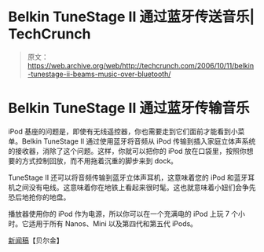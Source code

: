# Belkin TuneStage II 通过蓝牙传送音乐| TechCrunch

> 原文：<https://web.archive.org/web/http://techcrunch.com/2006/10/11/belkin-tunestage-ii-beams-music-over-bluetooth/>

# Belkin TuneStage II 通过蓝牙传输音乐

iPod 基座的问题是，即使有无线遥控器，你也需要走到它们面前才能看到小菜单。Belkin TuneStage II 通过使用蓝牙将音频从 iPod 传输到插入家庭立体声系统的接收器，消除了这个问题。这样，你就可以把你的 iPod 放在口袋里，按照你想要的方式控制回放，而不用拖着沉重的脚步来到 dock。

TuneStage II 还可以将音频传输到蓝牙立体声耳机，这意味着您的 iPod 和蓝牙耳机之间没有电线。这意味着你在地铁上看起来很时髦。这也就意味着小妞们会争先恐后地抢你的地盘。

播放器使用你的 iPod 作为电源，所以你可以在一个充满电的 iPod 上玩 7 个小时。它适用于所有 Nanos、Mini 以及第四代和第五代 iPods。

[新闻稿](https://web.archive.org/web/20130627214629/http://www.belkin.com/pressroom/releases/uploads/10_11_06TuneStageII.html)【贝尔金】